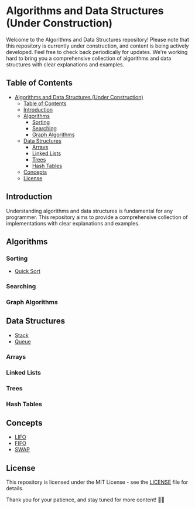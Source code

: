 # Algorithms and Data Structures (Under Construction)

Welcome to the Algorithms and Data Structures repository! Please note that this repository is currently under construction, and content is being actively developed. Feel free to check back periodically for updates. We're working hard to bring you a comprehensive collection of algorithms and data structures with clear explanations and examples.

## Table of Contents

- [Algorithms and Data Structures (Under Construction)](#algorithms-and-data-structures-under-construction)
  - [Table of Contents](#table-of-contents)
  - [Introduction](#introduction)
  - [Algorithms](#algorithms)
    - [Sorting](#sorting)
    - [Searching](#searching)
    - [Graph Algorithms](#graph-algorithms)
  - [Data Structures](#data-structures)
    - [Arrays](#arrays)
    - [Linked Lists](#linked-lists)
    - [Trees](#trees)
    - [Hash Tables](#hash-tables)
  - [Concepts](#concepts)
  - [License](#license)
## Introduction

Understanding algorithms and data structures is fundamental for any programmer. This repository aims to provide a comprehensive collection of implementations with clear explanations and examples.

## Algorithms

### Sorting

- [Quick Sort](algorithms/sorting/quicksort/quicksort_recursive.py)

### Searching

### Graph Algorithms

## Data Structures

- [Stack](data-structures/stack/stack.kt)
- [Queue](data-structures/queue/queue.cpp)

### Arrays

### Linked Lists

### Trees

### Hash Tables

## Concepts

- [LIFO](concepts/LIFO.md)
- [FIFO](concepts/FIFO.md)
- [SWAP](concepts/Swap.md)

## License

This repository is licensed under the MIT License - see the [LICENSE](LICENSE) file for details.

Thank you for your patience, and stay tuned for more content! 🚧✨
